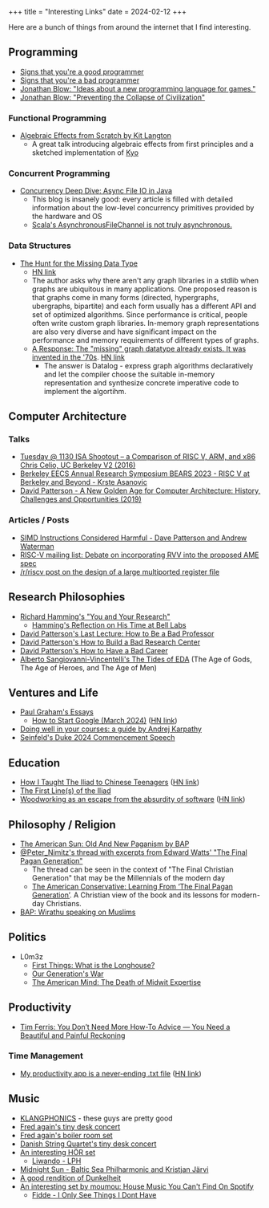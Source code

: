 +++
title = "Interesting Links"
date = 2024-02-12
+++

Here are a bunch of things from around the internet that I find interesting.

## Programming

- [Signs that you're a good programmer](https://skatgame.net/mburo//courses/350/signs-that-you-re-a-good-programmer.html)
- [Signs that you're a bad programmer](https://web.archive.org/web/20230405060440/http://www.yacoset.com/Home/signs-that-you-re-a-bad-programmer)
- [Jonathan Blow: "Ideas about a new programming language for games."](https://www.youtube.com/watch?v=TH9VCN6UkyQ)
- [Jonathan Blow: "Preventing the Collapse of Civilization"](https://www.youtube.com/watch?v=pW-SOdj4Kkk)

### Functional Programming

- [Algebraic Effects from Scratch by Kit Langton](https://www.youtube.com/watch?v=qPvPdRbTF-E)
  - A great talk introducing algebraic effects from first principles and a sketched implementation of [Kyo](https://github.com/getkyo/kyo)

### Concurrent Programming

- [Concurrency Deep Dive: Async File IO in Java](https://concurrencydeepdives.com/asyncfileio.html)
  - This blog is insanely good: every article is filled with detailed information about the low-level concurrency primitives provided by the hardware and OS
  - [Scala's AsynchronousFileChannel is not truly asynchronous.](https://www.reddit.com/r/scala/comments/1b6k0cs/scalas_asynchronousfilechannel_is_not_truly/)

### Data Structures

- [The Hunt for the Missing Data Type](https://www.hillelwayne.com/post/graph-types/)
  - [HN link](https://news.ycombinator.com/item?id=39592444)
  - The author asks why there aren't any graph libraries in a stdlib when graphs are ubiquitous in many applications. One proposed reason is that graphs come in many forms (directed, hypergraphs, ubergraphs, bipartite) and each form usually has a different API and set of optimized algorithms. Since performance is critical, people often write custom graph libraries. In-memory graph representations are also very diverse and have significant impact on the performance and memory requirements of different types of graphs.
  - [A Response: The "missing" graph datatype already exists. It was invented in the '70s](https://tylerhou.com/posts/datalog-go-brrr/). [HN link](https://news.ycombinator.com/item?id=39606885)
    - The answer is Datalog - express graph algorithms declaratively and let the compiler choose the suitable in-memory representation and synthesize concrete imperative code to implement the algortihm.

## Computer Architecture

### Talks

- [Tuesday @ 1130 ISA Shootout – a Comparison of RISC V, ARM, and x86 Chris Celio, UC Berkeley V2 (2016)](https://www.youtube.com/watch?v=Ii_pEXKKYUg)
- [Berkeley EECS Annual Research Symposium BEARS 2023 - RISC V at Berkeley and Beyond - Krste Asanovic](https://www.youtube.com/watch?v=uThc5K0fErk)
- [David Patterson - A New Golden Age for Computer Architecture: History, Challenges and Opportunities (2019)](https://www.youtube.com/watch?v=kFT54hO1X8M)

### Articles / Posts

- [SIMD Instructions Considered Harmful - Dave Patterson and Andrew Waterman](https://www.sigarch.org/simd-instructions-considered-harmful/)
- [RISC-V mailing list: Debate on incorporating RVV into the proposed AME spec](https://lists.riscv.org/g/tech-attached-matrix-extension/topic/shared_ame_presentations/104585223)
- [/r/riscv post on the design of a large multiported register file](https://www.reddit.com/r/RISCV/comments/1c273nk/riscv_large_multiported_register_file_challenge/)

## Research Philosophies

- [Richard Hamming's "You and Your Research"](https://www.cs.virginia.edu/~robins/YouAndYourResearch.html)
  - [Hamming's Reflection on His Time at Bell Labs](https://sameerismail.org/hamming)
- [David Patterson's Last Lecture: How to Be a Bad Professor](https://www.youtube.com/watch?v=TK6EPvrmcBk)
- [David Patterson's How to Build a Bad Research Center](https://www2.eecs.berkeley.edu/Pubs/TechRpts/2013/EECS-2013-123.html)
- [David Patterson's How to Have a Bad Career](https://www.youtube.com/watch?v=Rn1w4MRHIhc)
- [Alberto Sangiovanni-Vincentelli's The Tides of EDA](https://ieeexplore.ieee.org/stamp/stamp.jsp?tp=&arnumber=1246165&tag=1) (The Age of Gods, The Age of Heroes, and The Age of Men)

## Ventures and Life

- [Paul Graham's Essays](https://paulgraham.com/articles.html)
  - [How to Start Google (March 2024)](https://paulgraham.com/google.html) ([HN link](https://news.ycombinator.com/item?id=39756865))
- [Doing well in your courses: a guide by Andrej Karpathy](https://cs.stanford.edu/people/karpathy/advice.html)
- [Seinfeld's Duke 2024 Commencement Speech](https://www.youtube.com/watch?v=76QV2SrSqgo)

## Education

- [How I Taught The Iliad to Chinese Teenagers](https://scholars-stage.org/how-i-taught-the-iliad-to-chinese-teenagers/) ([HN link](https://news.ycombinator.com/item?id=39420769))
- [The First Line(s) of the Iliad](https://philologicalcrocodile.wordpress.com/2019/04/06/the-first-lines-of-the-iliad/)
- [Woodworking as an escape from the absurdity of software](https://alinpanaitiu.com/blog/woodworking-escape-from-software-absurdity/) ([HN link](https://news.ycombinator.com/item?id=40245601))

## Philosophy / Religion

- [The American Sun: Old And New Paganism by BAP](https://theamericansun.com/2019/03/25/old-and-new-paganism-by-bap/)
- [@Peter_Nimitz's thread with excerpts from Edward Watts' "The Final Pagan Generation"](https://twitter.com/Peter_Nimitz/status/1784248781900480913)
  - The thread can be seen in the context of "The Final Christian Generation" that may be the Millennials of the modern day
  - [The American Conservative: Learning From ‘The Final Pagan Generation’](https://www.theamericanconservative.com/learning-from-the-final-pagan-generation/). A Christian view of the book and its lessons for modern-day Christians.
- [BAP: Wirathu speaking on Muslims](https://twitter.com/bronzeagemantis/status/1784134586366103879)

## Politics

- L0m3z
  - [First Things: What is the Longhouse?](https://archive.ph/BSEPn)
  - [Our Generation's War](https://archive.ph/RPVVm)
  - [The American Mind: The Death of Midwit Expertise](https://archive.ph/ytGCH)

## Productivity

- [Tim Ferris: You Don’t Need More How-To Advice — You Need a Beautiful and Painful Reckoning](https://tim.blog/2024/02/09/harajuku-moment/)

### Time Management

- [My productivity app is a never-ending .txt file](https://jeffhuang.com/productivity_text_file/) ([HN link](https://news.ycombinator.com/item?id=39432876))

## Music

- [KLANGPHONICS](https://www.youtube.com/watch?v=bixtQAq2LzE) - these guys are pretty good
- [Fred again's tiny desk concert](https://www.youtube.com/watch?v=4iQmPv_dTI0)
- [Fred again's boiler room set](https://www.youtube.com/watch?v=c0-hvjV2A5Y)
- [Danish String Quartet's tiny desk concert](https://www.youtube.com/watch?v=cfuEIHEZobc)
- [An interesting HÖR set](https://www.youtube.com/watch?v=7CXp2EaRaIU)
  - [Liwando - LPH](https://www.youtube.com/watch?v=-RLTwe-0MlY)
- [Midnight Sun - Baltic Sea Philharmonic and Kristjan Järvi](https://www.youtube.com/watch?v=ytS_9SQmGBo)
- [A good rendition of Dunkelheit](https://www.youtube.com/watch?v=znV_BYjx5T0)
- [An interesting set by moumou: House Music You Can't Find On Spotify](https://www.youtube.com/watch?v=_P2ilGmSXDk)
  - [Fidde - I Only See Things I Dont Have](https://www.youtube.com/watch?v=vwHx0BPj3vM)
